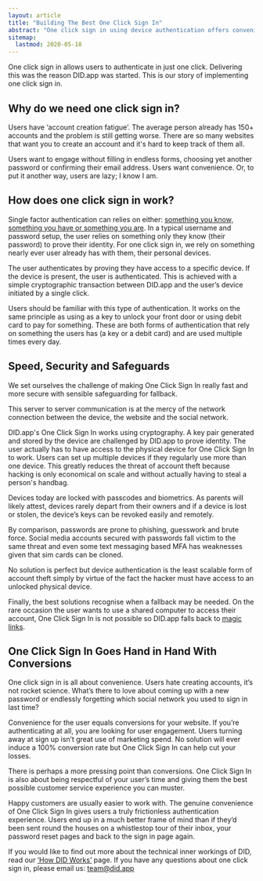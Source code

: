 ```yaml
---
layout: article
title: "Building The Best One Click Sign In"
abstract: "One click sign in using device authentication offers convenience and security to the user."
sitemap:
  lastmod: 2020-05-18
---
```


One click sign in allows users to authenticate in just one click.  Delivering this was the reason DID.app was started. This is our story of implementing one click sign in.

## Why do we need one click sign in?

Users have ‘account creation fatigue’. The average person already has 150+ accounts and the problem is still getting worse. There are so many websites that want you to create an account and it's hard to keep track of them all.

Users want to engage without filling in endless forms, choosing yet another password or confirming their email address.  Users want convenience.  Or, to put it another way, users are lazy; I know I am.

## How does one click sign in work?

Single factor authentication can relies on either: [something you know, something you have or something you are](/articles/the-three-factors-of-authentication).  In a typical username and password setup, the user relies on something only they know (their password) to prove their identity.  For one click sign in, we rely on something nearly ever user already has with them, their personal devices. 

The user authenticates by proving they have access to a specific device. If the device is present, the user is authenticated.  This is achieved with a simple cryptographic transaction between DID.app and the user’s device initiated by a single click.

Users should be familiar with this type of authentication. It works on the same principle as using as a key to unlock your front door or using debit card to pay for something.  These are both forms of authentication that rely on something the users has (a key or a debit card) and are used multiple times every day.

## Speed, Security and Safeguards

We set ourselves the challenge of making One Click Sign In really fast and more secure with sensible safeguarding for fallback.


This server to server communication is at the mercy of the network connection between the device, the website and the social network.


DID.app's One Click Sign In works using cryptography.  A key pair generated and stored by the device are challenged by DID.app to prove identity.  The user actually has to have access to the physical device for One Click Sign In to work.  Users can set up multiple devices if they regularly use more than one device.  This greatly reduces the threat of account theft because hacking is only economical on scale and without actually having to steal a person's handbag.

Devices today are locked with passcodes and biometrics. As parents will likely attest, devices rarely depart from their owners and if a device is lost or stolen, the device’s keys can be revoked easily and remotely.

By comparison, passwords are prone to phishing, guesswork and brute force.  Social media accounts secured with passwords fall victim to the same threat and even some text messaging based MFA has weaknesses given that sim cards can be cloned.

No solution is perfect but device authentication is the least scalable form of account theft simply by virtue of the fact the hacker must have access to an unlocked physical device.

Finally, the best solutions recognise when a fallback may be needed.  On the rare occasion the user wants to use a shared computer to access their account, One Click Sign In is not possible so DID.app falls back to [magic links](https://did.app/articles/building-the-best-magic-link).

## One Click Sign In Goes Hand in Hand With Conversions

One click sign in is all about convenience.  Users hate creating accounts, it’s not rocket science. What’s there to love about coming up with a new password or endlessly forgetting which social network you used to sign in last time?

Convenience for the user equals conversions for your website.  If you’re authenticating at all, you are looking for user engagement.  Users turning away at sign up isn’t great use of marketing spend. No solution will ever induce a 100% conversion rate but One Click Sign In can help cut your losses.

There is perhaps a more pressing point than conversions.  One Click Sign In is also about being respectful of your user’s time and giving them the best possible customer service experience you can muster.

Happy customers are usually easier to work with.  The genuine convenience of One Click Sign In gives users a truly frictionless authentication experience.  Users end up in a much better frame of mind than if they’d been sent round the houses on a whistlestop tour of their inbox, your password reset pages and back to the sign in page again.  

If you would like to find out more about the technical inner workings of DID, read our [‘How DID Works’](https://did.app/articles/how-did-works) page.  If you have any questions about one click sign in, please email us: team@did.app
